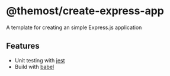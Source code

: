 # @themost/create-express-app

A template for creating an simple Express.js application

## Features

- Unit testing with [jest](https://github.com/facebook/jest)
- Build with [babel](https://babeljs.io/)
